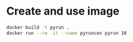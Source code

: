 # Create and use image

``` bash
docker build -t pyrun .
docker run --rm -it --name pyruncon pyrun 10
```
